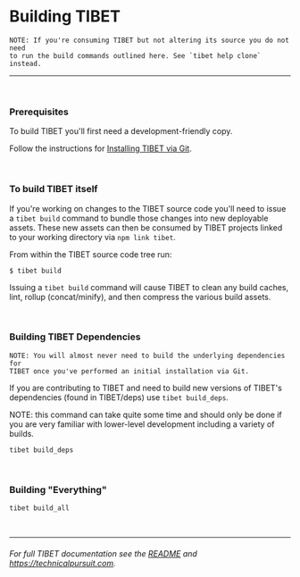 # Building TIBET

    NOTE: If you're consuming TIBET but not altering its source you do not need
    to run the build commands outlined here. See `tibet help clone` instead.

---

<br/>

### Prerequisites

To build TIBET you'll first need a development-friendly copy.

Follow the instructions for <a href="https://github.com/TechnicalPursuit/TIBET/blob/master/INSTALL.md#installing-tibet-via-git">Installing TIBET via Git</a>.

<br/>

### To build TIBET itself

If you're working on changes to the TIBET source code you'll need to issue a
`tibet build` command to bundle those changes into new deployable assets. These
new assets can then be consumed by TIBET projects linked to your working
directory via `npm link tibet`.

From within the TIBET source code tree run:

```
$ tibet build
```

Issuing a `tibet build` command will cause TIBET to clean any build caches,
lint, rollup (concat/minify), and then compress the various build assets.

<br/>

### Building TIBET Dependencies

    NOTE: You will almost never need to build the underlying dependencies for
    TIBET once you've performed an initial installation via Git.

If you are contributing to TIBET and need to build new versions of TIBET's
dependencies (found in TIBET/deps) use `tibet build_deps`.

NOTE: this command can take quite some time and should only be done if you are
very familiar with lower-level development including a variety of builds.

```
tibet build_deps
```

<br/>

### Building "Everything"

```
tibet build_all
```


<br/>

---

###### For full TIBET documentation see the <a href="https://github.com/TechnicalPursuit/TIBET">README</a> and <a href="https://www.technicalpursuit.com/docs/">https://technicalpursuit.com</a>.
